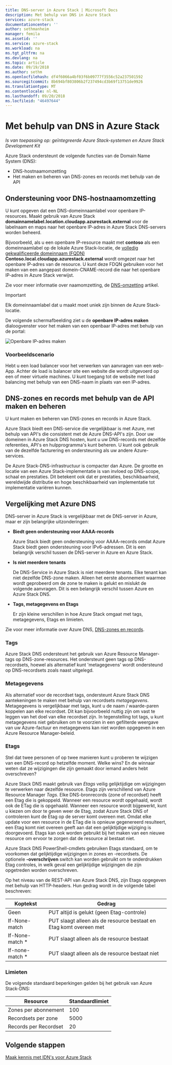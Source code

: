 ```yaml
---
title: DNS-server in Azure Stack | Microsoft Docs
description: Met behulp van DNS in Azure Stack
services: azure-stack
documentationcenter: ''
author: sethmanheim
manager: femila
ms.assetid: ''
ms.service: azure-stack
ms.workload: na
ms.tgt_pltfrm: na
ms.devlang: na
ms.topic: article
ms.date: 09/19/2018
ms.author: sethm
ms.openlocfilehash: df4f6066a4bf03f6b09777f3556c52a237501592
ms.sourcegitcommit: 8b694bf803806b2f237494cd3b69f13751de9926
ms.translationtype: MT
ms.contentlocale: nl-NL
ms.lasthandoff: 09/20/2018
ms.locfileid: "46497644"
---
```

# <a name="using-dns-in-azure-stack"></a>Met behulp van DNS in Azure Stack

*Is van toepassing op: geïntegreerde Azure Stack-systemen en Azure Stack Development Kit*

Azure Stack ondersteunt de volgende functies van de Domain Name System (DNS):

* DNS-hostnaamomzetting
* Het maken en beheren van DNS-zones en records met behulp van de API

## <a name="support-for-dns-hostname-resolution"></a>Ondersteuning voor DNS-hostnaamomzetting

U kunt opgeven dat een DNS-domeinnaamlabel voor openbare IP-resources. Maakt gebruik van Azure Stack **domainnamelabel.location.cloudapp.azurestack.external** voor de labelnaam en maps naar het openbare IP-adres in Azure Stack DNS-servers worden beheerd.

Bijvoorbeeld, als u een openbare IP-resource maakt met **contoso** als een domeinnaamlabel op de lokale Azure Stack-locatie, de [volledig gekwalificeerde domeinnaam (FQDN)](https://en.wikipedia.org/wiki/Fully_qualified_domain_name)  **Contoso.local.cloudapp.azurestack.external** wordt omgezet naar het openbare IP-adres van de resource.   U kunt deze FDQN gebruiken voor het maken van een aangepast domein-CNAME-record die naar het openbare IP-adres in Azure Stack verwijst.

Zie voor meer informatie over naamomzetting, de [DNS-omzetting](../../dns/dns-for-azure-services.md?toc=%2fazure%2fvirtual-machines%2fwindows%2ftoc.json) artikel.

> [!IMPORTANT]
> Elk domeinnaamlabel dat u maakt moet uniek zijn binnen de Azure Stack-locatie.

De volgende schermafbeelding ziet u de **openbare IP-adres maken** dialoogvenster voor het maken van een openbaar IP-adres met behulp van de portal:

![Openbare IP-adres maken](media/azure-stack-whats-new-dns/image01.png)

### <a name="example-scenario"></a>Voorbeeldscenario

Hebt u een load balancer voor het verwerken van aanvragen van een web-App. Achter de load is balancer site een website die wordt uitgevoerd op een of meer virtuele machines. U kunt toegang tot de website met load balancing met behulp van een DNS-naam in plaats van een IP-adres.

## <a name="create-and-manage-dns-zones-and-records-using-the-api"></a>DNS-zones en records met behulp van de API maken en beheren

U kunt maken en beheren van DNS-zones en records in Azure Stack.

Azure Stack biedt een DNS-service die vergelijkbaar is met Azure, met behulp van API's die consistent met de Azure DNS-API's zijn.  Door uw domeinen in Azure Stack DNS hosten, kunt u uw DNS-records met dezelfde referenties, API's en hulpprogramma's kunt beheren. U kunt ook gebruik van de dezelfde facturering en ondersteuning als uw andere Azure-services.

De Azure Stack-DNS-infrastructuur is compacter dan Azure. De grootte en locatie van een Azure Stack-implementatie is van invloed op DNS-scope, schaal en prestaties. Dit betekent ook dat er prestaties, beschikbaarheid, wereldwijde distributie en hoge beschikbaarheid van implementatie tot implementatie variëren kunnen.

## <a name="comparison-with-azure-dns"></a>Vergelijking met Azure DNS

DNS-server in Azure Stack is vergelijkbaar met de DNS-server in Azure, maar er zijn belangrijke uitzonderingen:

* **Biedt geen ondersteuning voor AAAA-records**

    Azure Stack biedt geen ondersteuning voor AAAA-records omdat Azure Stack biedt geen ondersteuning voor IPv6-adressen. Dit is een belangrijk verschil tussen de DNS-server in Azure en Azure Stack.
* **Is niet meerdere tenants**

    De DNS-Service in Azure Stack is niet meerdere tenants. Elke tenant kan niet dezelfde DNS-zone maken. Alleen het eerste abonnement waarmee wordt geprobeerd om de zone te maken is gelukt en mislukt de volgende aanvragen. Dit is een belangrijk verschil tussen Azure en Azure Stack DNS.
* **Tags, metagegevens en Etags**

    Er zijn kleine verschillen in hoe Azure Stack omgaat met tags, metagegevens, Etags en limieten.

Zie voor meer informatie over Azure DNS, [DNS-zones en records](../../dns/dns-zones-records.md).

### <a name="tags"></a>Tags

Azure Stack DNS ondersteunt het gebruik van Azure Resource Manager-tags op DNS-zone-resources. Het ondersteunt geen tags op DNS-recordsets, hoewel als alternatief kunt 'metagegevens' wordt ondersteund op DNS-recordsets zoals naast uitgelegd.

### <a name="metadata"></a>Metagegevens

Als alternatief voor de recordset tags, ondersteunt Azure Stack DNS aantekeningen te maken met behulp van recordsets *metagegevens*. Metagegevens is vergelijkbaar met tags, kunt u de naam / waarde-paren koppelen aan elke recordset. Dit kan bijvoorbeeld nuttig zijn om vast te leggen van het doel van elke recordset zijn. In tegenstelling tot tags, u kunt metagegevens niet gebruiken om te voorzien in een gefilterde weergave van uw Azure-factuur en metagegevens kan niet worden opgegeven in een Azure Resource Manager-beleid.

### <a name="etags"></a>Etags

Stel dat twee personen of op twee manieren kunt u proberen te wijzigen van een DNS-record op hetzelfde moment. Welke wins? En de winnaar weten dat ze wijzigingen die zijn gemaakt door iemand anders hebt overschreven?

Azure Stack DNS maakt gebruik van *Etags* veilig gelijktijdige om wijzigingen te verwerken naar dezelfde resource. Etags zijn verschillend van Azure Resource Manager *Tags*. Elke DNS-bronrecords (zone of recordset) heeft een Etag die is gekoppeld. Wanneer een resource wordt opgehaald, wordt ook de ETag die is opgehaald. Wanneer een resource wordt bijgewerkt, kunt u kiezen om door te geven weer de Etag, zodat Azure Stack DNS of controleren kunt de Etag op de server komt overeen met. Omdat elke update voor een resource in de ETag die is opnieuw gegenereerd resulteert, een Etag komt niet overeen geeft aan dat een gelijktijdige wijziging is doorgevoerd. Etags kan ook worden gebruikt bij het maken van een nieuwe resource om ervoor te zorgen dat de resource al bestaat niet.

Azure Stack DNS PowerShell-cmdlets gebruiken Etags standaard, om te voorkomen dat gelijktijdige wijzigingen in zones en -recordsets. De optionele **-overschrijven** switch kan worden gebruikt om te onderdrukken Etag controles, in welk geval een gelijktijdige wijzigingen die zijn opgetreden worden overschreven.

Op het niveau van de REST-API van Azure Stack DNS, zijn Etags opgegeven met behulp van HTTP-headers. Hun gedrag wordt in de volgende tabel beschreven:

| Koptekst | Gedrag|
|--------|---------|
| Geen   | PUT altijd is gelukt (geen Etag-controle)|
| If-None-match| PUT slaagt alleen als de resource bestaat en Etag komt overeen met|
| If-None-match *| PUT slaagt alleen als de resource bestaat|
| If-none-match *| PUT slaagt alleen als de resource bestaat niet|

### <a name="limits"></a>Limieten

De volgende standaard beperkingen gelden bij het gebruik van Azure Stack-DNS:

| Resource| Standaardlimiet|
|---------|--------------|
| Zones per abonnement| 100|
| Recordsets per zone| 5000|
| Records per Recordset| 20|

## <a name="next-steps"></a>Volgende stappen

[Maak kennis met IDN's voor Azure Stack](azure-stack-understanding-dns.md)
